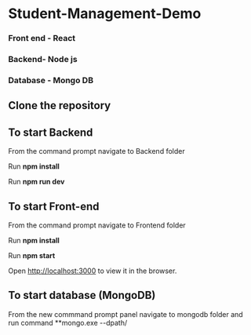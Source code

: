 # Student-Management-Demo
### Front end - React 
### Backend- Node js 
### Database - Mongo DB

## Clone the repository

## To start Backend

From the command prompt navigate to Backend folder 

Run **npm install**

Run **npm run dev**

## To start Front-end

From the command prompt navigate to Frontend folder 

Run **npm install**

Run **npm start**

Open [http://localhost:3000](http://localhost:3000) to view it in the browser.

## To start database (MongoDB)

From the new commmand prompt panel navigate to mongodb folder and run command **mongo.exe --dpath/

